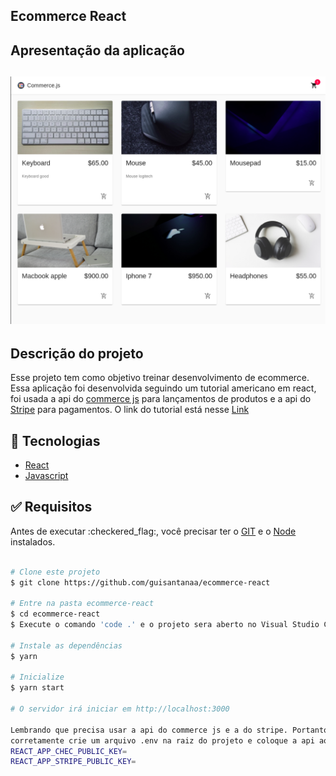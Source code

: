 <h2>Ecommerce React</h2>

<h2>Apresentação da aplicação<h2>

<img src="./src/assets/logo.png" alt="imagem de apresentação" />

<h2>Descrição do projeto</h2>

<p>Esse projeto tem como objetivo treinar desenvolvimento de ecommerce. Essa aplicação foi desenvolvida seguindo um tutorial
americano em react, foi usada a api do <a href="https://commercejs.com/" target="_blank" >commerce js</a> para lançamentos de produtos e a api
do <a href="https://stripe.com/en-br" target="_blank" >Stripe</a> para pagamentos. O link do tutorial está nesse <a href="https://www.youtube.com/watch?v=377AQ0y6LPA">Link</a>
</p>


## :rocket: Tecnologias

- [React](https://pt-br.reactjs.org/)
- [Javascript](https://www.javascript.com/)

<div id="requisitos">

## :white_check_mark: Requisitos

<p>Antes de executar :checkered_flag:, você precisar ter o <a href="https://git-scm.com" target="_blank" >GIT</a>
e o <a href="https://nodejs.org/pt-br/" target="_blank" >Node</a> instalados.</p>

</div>

```bash

# Clone este projeto
$ git clone https://github.com/guisantanaa/ecommerce-react

# Entre na pasta ecommerce-react
$ cd ecommerce-react
$ Execute o comando 'code .' e o projeto sera aberto no Visual Studio Code

# Instale as dependências
$ yarn

# Inicialize
$ yarn start

# O servidor irá iniciar em http://localhost:3000

Lembrando que precisa usar a api do commerce js e a do stripe. Portanto caso querira utilizar a aplicação 
corretamente crie um arquivo .env na raiz do projeto e coloque a api ao lado desses arquivos
REACT_APP_CHEC_PUBLIC_KEY=
REACT_APP_STRIPE_PUBLIC_KEY=

```
